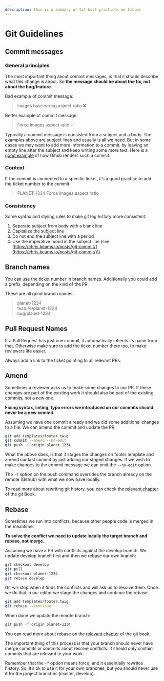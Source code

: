```yaml
---
description: This is a summary of Git best practices we follow
---
```


# Git Guidelines

## Commit messages

### General principles

The most important thing about commit messages, is that it should describe what this change is about. So **the message should be about the fix, not about the bug/feature.**

Bad example of commit message:

> Images have wrong aspect ratio ❌

Better example of commit message:

> Force images aspect ratio ✅

Typically a commit message is consisted from a subject and a body. The examples above are subject lines and usually is all we need. But in some cases we may want to add more information to a commit, by leaving an empty line after the subject and keep writing some more text. Here is a [good example](https://github.com/WordPress/gutenberg/commit/0298cacb14928900b8fe6783673ad7ad0454b3f9) of how Gihub renders such a commit.

### Context

If the commit is connected to a specific ticket, it’s a good practice to add the ticket number to the commit.

> PLANET-1234 Force images aspect ratio

### Consistency

Some syntax and styling rules to make git log history more consistent.

1. Separate subject from body with a blank line
2. Capitalize the subject line
3. Do not end the subject line with a period
4. Use the imperative mood in the subject line \(see [https://chris.beams.io/posts/git-commit/](https://chris.beams.io/posts/git-commit/)\)

## Branch names

You can use the ticket number in branch names. Additionally you could add a prefix, depending on the kind of the PR.

These are all good branch names:

> planet-1234  
> feature/planet-1234  
> bug/planet-1234

## Pull Request Names

If a Pull Request has just one commit, it automatically inherits its name from that. Otherwise make sure to add the ticket number there too, to make reviewers life easier.

Always add a link to the ticket pointing to all relevant PRs.

## Amend

Sometimes a reviewer asks us to make some changes to our PR. If these changes are part of the existing work it should also be part of the existing commits, not a new one.

**Fixing syntax, linting, typo errors we introduced on our commits should never be a new commit.**

Assuming we have one commit already and we did some additional changes to a file. We can amend the commit and update the PR.

```bash
git add templates/footer.twig
git commit --amend --no-edit
git push -f origin planet-1234
```

What the above does, is that it stages the changes on footer template and amend our last commit by just adding our staged changes. If we wish to make changes to the commit message we can omit the `--no-edit` option.

The `-f` option on the push command overrides the branch already on the remote \(Github\) with what we now have locally.

To read more about rewriting git history, you can check the [relevant chapter](https://git-scm.com/book/en/v2/Git-Tools-Rewriting-History) of the git Book.

## Rebase

Sometimes we run into conflicts, because other people code is merged in the meantime.

**To solve the conflict we need to update locally the target branch and rebase, not merge.**

Assuming we have a PR with conflicts against the develop branch. We update develop branch first and then we rebase our own branch:

```bash
git checkout develop
git pull
git checkout planet-1234
git rebase develop
```

Git will stop when it finds the conflicts and will ask us to resolve them. Once we do that in our editor we stage the changes and continue the rebase:

```bash
git add templates/footer.twig
git rebase --continue
```

When done we update the remote branch:

```bash
git push -f origin planet-1234
```

You can read more about rebase on the [relevant chapter](https://git-scm.com/book/en/v2/Git-Branching-Rebasing) of the git book.

The important thing of this process is that your branch should never have merge commits or commits about resolve conflicts. It should only contain commits that are relevant to your work.

Remember that the `-f` option means force, and it essentially rewrites history. So, it’s ok to use it for your own branches, but you should never use it for the project branches \(master, develop\).

